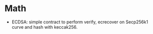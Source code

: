 # Math

* ECDSA: simple contract to perform verify, ecrecover on Secp256k1 curve and hash with keccak256.
